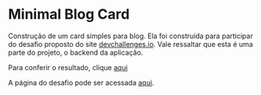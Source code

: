 # Minimal Blog Card

Construção de um card simples para blog. Ela foi construída para participar do desafio proposto do site [devchallenges.io](https://devchallenges.io). Vale ressaltar que esta é uma parte do projeto, o backend da aplicação.

Para conferir o resultado, clique [aqui](https://devchallenges.io/challenge/27)

A página do desafio pode ser acessada [aqui](https://devchallenges.io/challenge/27).